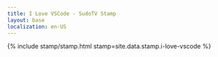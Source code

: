```yaml
---
title: I Love VSCode - SudoTV Stamp
layout: base
localization: en-US
---
```


{% include stamp/stamp.html
    stamp=site.data.stamp.i-love-vscode
%}